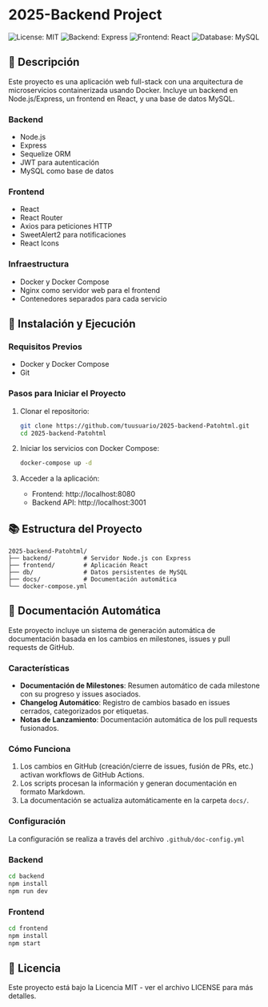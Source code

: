 # 2025-Backend Project

![License: MIT](https://img.shields.io/badge/License-MIT-yellow.svg)
![Backend: Express](https://img.shields.io/badge/Backend-Express-green)
![Frontend: React](https://img.shields.io/badge/Frontend-React-blue)
![Database: MySQL](https://img.shields.io/badge/Database-MySQL-orange)

## 📝 Descripción

Este proyecto es una aplicación web full-stack con una arquitectura de microservicios containerizada usando Docker. Incluye un backend en Node.js/Express, un frontend en React, y una base de datos MySQL.

### Backend
- Node.js
- Express
- Sequelize ORM
- JWT para autenticación
- MySQL como base de datos

### Frontend
- React
- React Router
- Axios para peticiones HTTP
- SweetAlert2 para notificaciones
- React Icons

### Infraestructura
- Docker y Docker Compose
- Nginx como servidor web para el frontend
- Contenedores separados para cada servicio

## 🚀 Instalación y Ejecución

### Requisitos Previos
- Docker y Docker Compose
- Git

### Pasos para Iniciar el Proyecto

1. Clonar el repositorio:
   ```bash
   git clone https://github.com/tuusuario/2025-backend-Patohtml.git
   cd 2025-backend-Patohtml
   ```

2. Iniciar los servicios con Docker Compose:
   ```bash
   docker-compose up -d
   ```

3. Acceder a la aplicación:
   - Frontend: http://localhost:8080
   - Backend API: http://localhost:3001

## 📚 Estructura del Proyecto

```
2025-backend-Patohtml/
├── backend/         # Servidor Node.js con Express
├── frontend/        # Aplicación React
├── db/              # Datos persistentes de MySQL
├── docs/            # Documentación automática
└── docker-compose.yml
```

## 📖 Documentación Automática

Este proyecto incluye un sistema de generación automática de documentación basada en los cambios en milestones, issues y pull requests de GitHub.

### Características

- **Documentación de Milestones**: Resumen automático de cada milestone con su progreso y issues asociados.
- **Changelog Automático**: Registro de cambios basado en issues cerrados, categorizados por etiquetas.
- **Notas de Lanzamiento**: Documentación automática de los pull requests fusionados.

### Cómo Funciona

1. Los cambios en GitHub (creación/cierre de issues, fusión de PRs, etc.) activan workflows de GitHub Actions.
2. Los scripts procesan la información y generan documentación en formato Markdown.
3. La documentación se actualiza automáticamente en la carpeta `docs/`.

### Configuración

La configuración se realiza a través del archivo `.github/doc-config.yml`

### Backend
```bash
cd backend
npm install
npm run dev
```

### Frontend
```bash
cd frontend
npm install
npm start
```

## 📜 Licencia

Este proyecto está bajo la Licencia MIT - ver el archivo LICENSE para más detalles.

